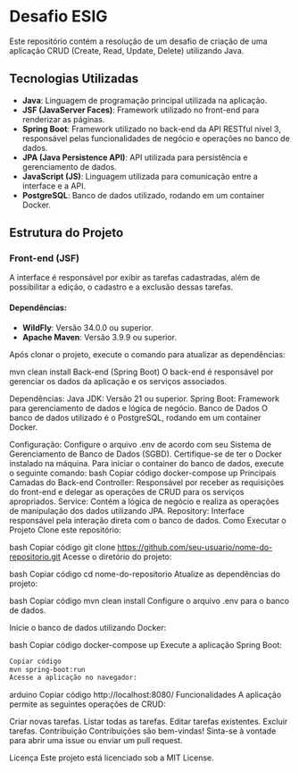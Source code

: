 # Desafio ESIG

Este repositório contém a resolução de um desafio de criação de uma aplicação CRUD (Create, Read, Update, Delete) utilizando Java.

## Tecnologias Utilizadas

- **Java**: Linguagem de programação principal utilizada na aplicação.
- **JSF (JavaServer Faces)**: Framework utilizado no front-end para renderizar as páginas.
- **Spring Boot**: Framework utilizado no back-end da API RESTful nível 3, responsável pelas funcionalidades de negócio e operações no banco de dados.
- **JPA (Java Persistence API)**: API utilizada para persistência e gerenciamento de dados.
- **JavaScript (JS)**: Linguagem utilizada para comunicação entre a interface e a API.
- **PostgreSQL**: Banco de dados utilizado, rodando em um container Docker.

## Estrutura do Projeto

### Front-end (JSF)

A interface é responsável por exibir as tarefas cadastradas, além de possibilitar a edição, o cadastro e a exclusão dessas tarefas.

#### Dependências:
- **WildFly**: Versão 34.0.0 ou superior.
- **Apache Maven**: Versão 3.9.9 ou superior.

Após clonar o projeto, execute o comando para atualizar as dependências:


mvn clean install
Back-end (Spring Boot)
O back-end é responsável por gerenciar os dados da aplicação e os serviços associados.

Dependências:
Java JDK: Versão 21 ou superior.
Spring Boot: Framework para gerenciamento de dados e lógica de negócio.
Banco de Dados
O banco de dados utilizado é o PostgreSQL, rodando em um container Docker.

Configuração:
Configure o arquivo .env de acordo com seu Sistema de Gerenciamento de Banco de Dados (SGBD).
Certifique-se de ter o Docker instalado na máquina.
Para iniciar o container do banco de dados, execute o seguinte comando:
bash
Copiar código
docker-compose up
Principais Camadas do Back-end
Controller: Responsável por receber as requisições do front-end e delegar as operações de CRUD para os serviços apropriados.
Service: Contém a lógica de negócio e realiza as operações de manipulação dos dados utilizando JPA.
Repository: Interface responsável pela interação direta com o banco de dados.
Como Executar o Projeto
Clone este repositório:

bash
Copiar código
git clone https://github.com/seu-usuario/nome-do-repositorio.git
Acesse o diretório do projeto:

bash
Copiar código
cd nome-do-repositorio
Atualize as dependências do projeto:

bash
Copiar código
mvn clean install
Configure o arquivo .env para o banco de dados.

Inicie o banco de dados utilizando Docker:

bash
Copiar código
docker-compose up
Execute a aplicação Spring Boot:

  ```bash
  Copiar código
  mvn spring-boot:run
  Acesse a aplicação no navegador:
  ````
arduino
Copiar código
http://localhost:8080/
Funcionalidades
A aplicação permite as seguintes operações de CRUD:

Criar novas tarefas.
Listar todas as tarefas.
Editar tarefas existentes.
Excluir tarefas.
Contribuição
Contribuições são bem-vindas! Sinta-se à vontade para abrir uma issue ou enviar um pull request.

Licença
Este projeto está licenciado sob a MIT License.
